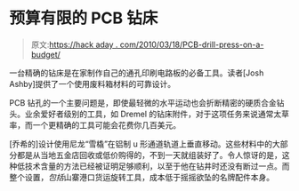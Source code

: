 # 预算有限的 PCB 钻床

> 原文:[https://hack aday . com/2010/03/18/PCB-drill-press-on-a-budget/](https://hackaday.com/2010/03/18/pcb-drill-press-on-a-budget/)

一台精确的钻床是在家制作自己的通孔印刷电路板的必备工具。读者[Josh Ashby]提供了一个使用废料箱材料的可靠设计。

PCB 钻孔的一个主要问题是，即使最轻微的水平运动也会折断精密的硬质合金钻头。业余爱好者级别的工具，如 Dremel 的钻床附件，对于这项任务来说通常太草率，而一个更精确的工具可能会花费你几百美元。

[乔希的]设计使用尼龙“雪橇”在铝制 u 形通道轨道上垂直移动。这些材料中的大部分都是从当地五金店回收或低价购得的，不到一天就组装好了。令人惊讶的是，这种低技术含量的方法已经被证明足够顺利，以至于他在钻井时还没有断过一点。而整个设置，*包括*山寨港口货运旋转工具，成本低于摇摇欲坠的名牌配件本身。